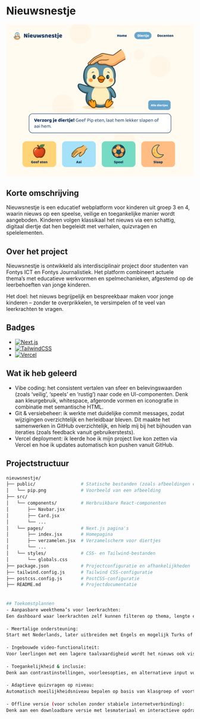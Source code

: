 # Nieuwsnestje

![Nieuwsnestje screenshot](./public/images/Readmeafbeelding.png)

## Korte omschrijving
Nieuwsnestje is een educatief webplatform voor kinderen uit groep 3 en 4, waarin nieuws op een speelse, veilige en toegankelijke manier wordt aangeboden. Kinderen volgen klassikaal het nieuws via een schattig, digitaal diertje dat hen begeleidt met verhalen, quizvragen en spelelementen.

## Over het project
Nieuwsnestje is ontwikkeld als interdisciplinair project door studenten van Fontys ICT en Fontys Journalistiek. Het platform combineert actuele thema’s met educatieve werkvormen en spelmechanieken, afgestemd op de leerbehoeften van jonge kinderen.

Het doel: het nieuws begrijpelijk en bespreekbaar maken voor jonge kinderen – zonder te overprikkelen, te versimpelen of te veel van leerkrachten te vragen.

## Badges
- [![Next.js](https://img.shields.io/badge/Next.js-black?logo=next.js&logoColor=white)](#)
- [![TailwindCSS](https://img.shields.io/badge/Tailwind%20CSS-%2338B2AC.svg?logo=tailwind-css&logoColor=white)](#)
- [![Vercel](https://img.shields.io/badge/Vercel-%23000000.svg?logo=vercel&logoColor=white)](#)

## Wat ik heb geleerd
- Vibe coding: het consistent vertalen van sfeer en belevingswaarden (zoals ‘veilig’, ‘speels’ en ‘rustig’) naar code en UI-componenten. Denk aan kleurgebruik, whitespace, afgeronde vormen en iconografie in combinatie met semantische HTML.
- Git & versiebeheer: ik werkte met duidelijke commit messages, zodat wijzigingen overzichtelijk en herleidbaar bleven. Dit maakte het samenwerken in GitHub overzichtelijk, en hielp mij bij het bijhouden van iteraties (zoals feedback vanuit gebruikerstests).
- Vercel deployment: ik leerde hoe ik mijn project live kon zetten via Vercel en hoe ik updates automatisch kon pushen vanuit GitHub.

## Projectstructuur
```bash
nieuwsnestje/
├── public/                 # Statische bestanden (zoals afbeeldingen en favicon)
│   └── pip.png             # Voorbeeld van een afbeelding
├── src/
│   └── components/         # Herbruikbare React-componenten
│       ├── Navbar.jsx
│       ├── Card.jsx
│       └── ...
│   └── pages/              # Next.js pagina's
│       ├── index.jsx       # Homepagina
│       ├── verzamelen.jsx  # Verzamelscherm voor diertjes
│       └── ...
│   └── styles/             # CSS- en Tailwind-bestanden
│       └── globals.css
├── package.json            # Projectconfiguratie en afhankelijkheden
├── tailwind.config.js      # Tailwind CSS-configuratie
├── postcss.config.js       # PostCSS-configuratie
├── README.md               # Projectdocumentatie


## Toekomstplannen
- Aanpasbare weekthema’s voor leerkrachten:
Een dashboard waar leerkrachten zelf kunnen filteren op thema, lengte en gevoeligheid van het nieuwsitem.

- Meertalige ondersteuning:
Start met Nederlands, later uitbreiden met Engels en mogelijk Turks of Pools (afhankelijk van gebruikerspopulatie).

- Ingebouwde video-functionaliteit:
Voor leerlingen met een lagere taalvaardigheid wordt het nieuws ook visueel ondersteund met korte animaties of video’s.

- Toegankelijkheid & inclusie:
Denk aan contrastinstellingen, voorleesopties, en alternatieve input voor kinderen met een beperking.

- Adaptieve quizvragen op niveau:
Automatisch moeilijkheidsniveau bepalen op basis van klasgroep of voortgang.

- Offline versie (voor scholen zonder stabiele internetverbinding):
Denk aan een downloadbare versie met lesmateriaal en interactieve opdrachten.
